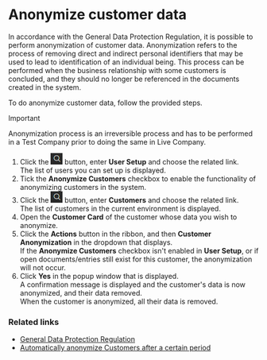 # Anonymize customer data

In accordance with the General Data Protection Regulation, it is possible to perform anonymization of customer data. Anonymization refers to the process of removing direct and indirect personal identifiers that may be used to lead to identification of an individual being. This process can be performed when the business relationship with some customers is concluded, and they should no longer be referenced in the documents created in the system. 

To do anonymize customer data, follow the provided steps.

> [!Important] 
> Anonymization process is an irreversible process and has to be performed in a Test Company prior to doing the same in Live Company.

1. Click the ![Lightbulb that opens the Tell Me feature](../../../images/Icons/Lightbulb_icon.png "Tell Me what you want to do") button, enter **User Setup** and choose the related link.       
   The list of users you can set up is displayed.    
2. Tick the **Anonymize Customers** checkbox to enable the functionality of anonymizing customers in the system. 
3. Click the ![Lightbulb that opens the Tell Me feature](../../../images/Icons/Lightbulb_icon.png "Tell Me what you want to do") button, enter **Customers** and choose the related link.     
   The list of customers in the current environment is displayed. 
4. Open the **Customer Card** of the customer whose data you wish to anonymize. 
5. Click the **Actions** button in the ribbon, and then **Customer Anonymization** in the dropdown that displays.      
   If the **Anonymize Customers** checkbox isn't enabled in **User Setup**, or if open documents/entries still exist for this customer, the anonymization will not occur. 
6. Click **Yes** in the popup window that is displayed.     
   A confirmation message is displayed and the customer's data is now anonymized, and their data removed.     
   When the customer is anonymized, all their data is removed. 

### Related links

- [General Data Protection Regulation](../intro.md)
- [Automatically anonymize Customers after a certain period](/public/retail/gdpr/howto/anonymize-customers-after-period.md)

